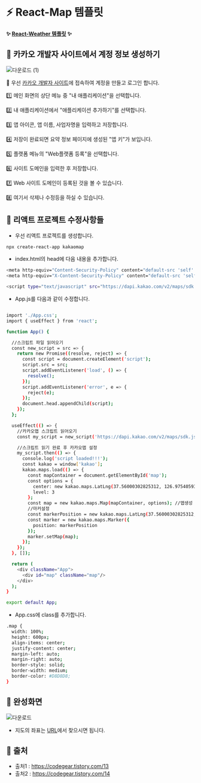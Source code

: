 # **:zap: React-Map 템플릿**
**:sparkles: <a href="https://light9639.github.io/React-Weather/">React-Weather 템플릿</a> :sparkles:**
## **:tada: 카카오 개발자 사이트에서 계정 정보 생성하기**
![다운로드 (1)](https://user-images.githubusercontent.com/95972251/191654315-35e73a4d-9208-449d-8b1f-10af6d04868f.png)

:pushpin: 우선 <a href="https://developers.kakao.com/">카카오 개발자 사이트</a>에 접속하여 계정을 만들고 로그인 합니다.

:one: 메인 화면의 상단 메뉴 중 "내 애플리케이션"을 선택합니다.<br />

:two: 내 애플리케이션에서 "애플리케이션 추가하기"를 선택합니다.<br />

:three: 앱 아이콘, 앱 이름, 사업자명을 입력하고 저장합니다.<br />

:four: 저장이 완료되면 요약 정보 페이지에 생성된 "앱 키"가 보입니다.<br />

:five: 플랫폼 메뉴의 "Web플랫폼 등록"을 선택합니다.<br />

:six: 사이트 도메인을 입력한 후 저장합니다.<br />

:seven: Web 사이트 도메인이 등록된 것을 볼 수 있습니다.<br />

:eight: 여기서 삭제나 수정등을 하실 수 있습니다.<br />

## **:confetti_ball: 리액트 프로젝트 수정사항들**
- 우선 리액트 프로젝트를 생성합니다.

```bash
npx create-react-app kakaomap
```

- index.html의 head에 다음 내용을 추가합니다.

```bash
<meta http-equiv="Content-Security-Policy" content="default-src 'self' 'unsafe-inline' https://dapi.kakao.com http://*.daumcdn.net; script-src 'self' 'unsafe-inline' https://dapi.kakao.com http://*.daumcdn.net; img-src 'self' 'unsafe-inline' https://dapi.kakao.com http://*.daumcdn.net;">
<meta http-equiv="X-Content-Security-Policy" content="default-src 'self' 'unsafe-inline' https://dapi.kakao.com http://*.daumcdn.net; script-src 'self' 'unsafe-inline' https://dapi.kakao.com http://*.daumcdn.net; img-src 'self' 'unsafe-inline' https://dapi.kakao.com http://*.daumcdn.net;">

<script type="text/javascript" src="https://dapi.kakao.com/v2/maps/sdk.js?autoload=false&appkey=발급받은키"></script>
```
- App.js를 다음과 같이 수정합니다.

```bash

import './App.css';
import { useEffect } from 'react';

function App() {

  //스크립트 파일 읽어오기
  const new_script = src => {
    return new Promise((resolve, reject) => {
      const script = document.createElement('script');
      script.src = src;
      script.addEventListener('load', () => {
        resolve();
      });
      script.addEventListener('error', e => {
        reject(e);
      });
      document.head.appendChild(script);
    });
  };

  useEffect(() => {
    //카카오맵 스크립트 읽어오기
    const my_script = new_script('https://dapi.kakao.com/v2/maps/sdk.js?autoload=false&appkey=발급받은키');

    //스크립트 읽기 완료 후 카카오맵 설정
    my_script.then(() => {
      console.log('script loaded!!!');
      const kakao = window['kakao'];
      kakao.maps.load(() => {
        const mapContainer = document.getElementById('map');
        const options = {
          center: new kakao.maps.LatLng(37.56000302825312, 126.97540593203321), //좌표설정
          level: 3
        };
        const map = new kakao.maps.Map(mapContainer, options); //맵생성
        //마커설정
        const markerPosition = new kakao.maps.LatLng(37.56000302825312, 126.97540593203321);
        const marker = new kakao.maps.Marker({
          position: markerPosition
        });
        marker.setMap(map);
      });
    });
  }, []);

  return (
    <div className="App">
      <div id="map" className="map"/>
    </div>
  );
}

export default App;
```

- App.css에 class를 추가합니다.

```bash
.map {
  width: 100%;
  height: 600px;
  align-items: center;
  justify-content: center;
  margin-left: auto;
  margin-right: auto;
  border-style: solid;
  border-width: medium;
  border-color: #D8D8D8;
}
```
## **:dart: 완성화면**
![다운로드](https://user-images.githubusercontent.com/95972251/191654356-84a8ece3-eef9-48c5-96b0-607b8f80da7b.png)

- 지도의 좌표는 <a href="https://tablog.neocities.org/keywordposition.html">URL</a>에서 찾으시면 됩니다.

## **:paperclip: 출처**
- 출처1 : https://codegear.tistory.com/13
- 출처2 : https://codegear.tistory.com/14
